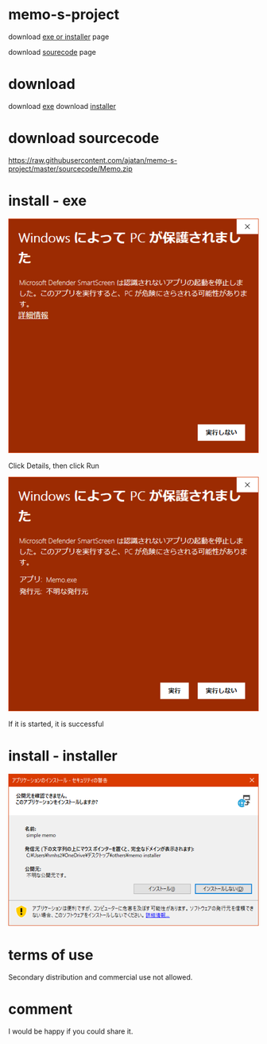 # memo-s-project
download [exe or installer](https://github.com/ajatan/memo-s-project/blob/master/README.md#download) page

download [sourecode](https://github.com/ajatan/memo-s-project/blob/master/README.md#download-sourcecode) page


# download
download [exe](https://raw.githubusercontent.com/ajatan/memo-s-project/master/downloads/Memo.exe)
download [installer](https://raw.githubusercontent.com/ajatan/memo-s-project/master/downloads/memo%20installer.zip)
# download sourcecode
https://raw.githubusercontent.com/ajatan/memo-s-project/master/sourcecode/Memo.zip
# install - exe
![alert](https://github.com/ajatan/memo-s-project/blob/master/image/exe%20alert%201.png)

Click Details, then click Run

![alert](https://github.com/ajatan/memo-s-project/blob/master/image/exe%20alert%202.png)

If it is started, it is successful
# install - installer

![alert](https://github.com/ajatan/memo-s-project/blob/master/image/installer%20alert.png)

# terms of use
Secondary distribution and commercial use not allowed.
# comment
I would be happy if you could share it.
